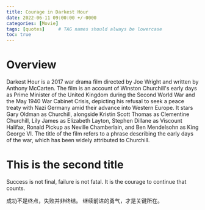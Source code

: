 ```yaml
---
title: Courage in Darkest Hour
date: 2022-06-11 09:00:00 +/-0000
categories: [Movie]
tags: [quotes]     # TAG names should always be lowercase
toc: true
---
```


# Overview 

Darkest Hour is a 2017 war drama film directed by Joe Wright and written by Anthony McCarten. The film is an account of Winston Churchill's early days as Prime Minister of the United Kingdom during the Second World War and the May 1940 War Cabinet Crisis, depicting his refusal to seek a peace treaty with Nazi Germany amid their advance into Western Europe. It stars Gary Oldman as Churchill, alongside Kristin Scott Thomas as Clementine Churchill, Lily James as Elizabeth Layton, Stephen Dillane as Viscount Halifax, Ronald Pickup as Neville Chamberlain, and Ben Mendelsohn as King George VI. The title of the film refers to a phrase describing the early days of the war, which has been widely attributed to Churchill.


# This is the second title

Success is not final, failure is not fatal. It is the courage to continue that counts.

成功不是终点，失败并非终结。
继续前进的勇气，才是关键所在。 